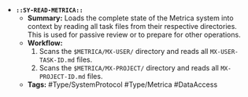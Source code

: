 *   **`::SY-READ-METRICA::`**
    *   **Summary:** Loads the complete state of the Metrica system into context by reading all task files from their respective directories. This is used for passive review or to prepare for other operations.
    *   **Workflow:**
        1.  Scans the `$METRICA/MX-USER/` directory and reads all `MX-USER-TASK-ID.md` files.
        2.  Scans the `$METRICA/MX-PROJECT/` directory and reads all `MX-PROJECT-ID.md` files.
    *   **Tags:** #Type/SystemProtocol #Type/Metrica #DataAccess
